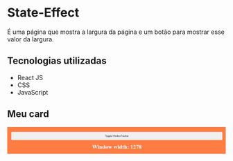 # State-Effect
É uma página que mostra a largura da página e um botão para mostrar esse valor da largura.


## Tecnologias utilizadas
- React JS
- CSS
- JavaScript

## Meu card
<img src="./public/state-effect.PNG">